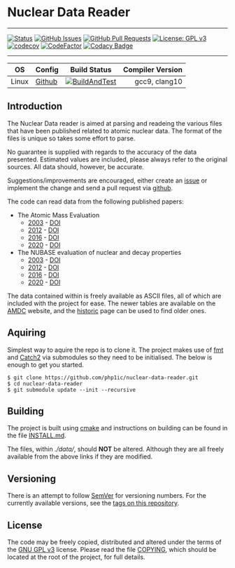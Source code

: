 # Nuclear Data Reader

---

[![Status](https://img.shields.io/badge/status-active-success.svg)]()
[![GitHub Issues](https://img.shields.io/github/issues/php1ic/nuclear-data-reader.svg)](https://github.com/php1ic/nuclear-data-reader/issues)
[![GitHub Pull Requests](https://img.shields.io/github/issues-pr/php1ic/nuclear-data-reader.svg)](https://github.com/php1ic/nuclear-data-reader/pulls)
[![License: GPL v3](https://img.shields.io/badge/License-GPLv3-blue.svg)](https://www.gnu.org/licenses/gpl-3.0)
[![codecov](https://codecov.io/gh/php1ic/nuclear-data-reader/branch/master/graph/badge.svg)](https://codecov.io/gh/php1ic/nuclear-data-reader)
[![CodeFactor](https://www.codefactor.io/repository/github/php1ic/nuclear-data-reader/badge)](https://www.codefactor.io/repository/github/php1ic/nuclear-data-reader)
[![Codacy Badge](https://app.codacy.com/project/badge/Grade/5043f510e8cf44efac2b40ea96bcf469)](https://www.codacy.com/gh/php1ic/nuclear-data-reader/dashboard?utm_source=github.com&amp;utm_medium=referral&amp;utm_content=php1ic/nuclear-data-reader&amp;utm_campaign=Badge_Grade)

---

| OS    | Config                                      | Build Status                                                                                                                                             | Compiler Version |
|-------|---------------------------------------------|----------------------------------------------------------------------------------------------------------------------------------------------------------|-----------------:|
| Linux | [Github](.github/workflows/cmake_build.yml) | [![BuildAndTest](https://github.com/php1ic/nuclear-data-reader/workflows/BuildAndTest/badge.svg)](https://github.com/php1ic/nuclear-data-reader/actions) |    gcc9, clang10 |


## Introduction

The Nuclear Data reader is aimed at parsing and readeing the various files that have been published related to atomic nuclear data.
The format of the files is unique so takes some effort to parse.

No guarantee is supplied with regards to the accuracy of the data presented.
Estimated values are included, please always refer to the original sources.
All data should, however, be accurate.

Suggestions/improvements are encouraged, either create an [issue](https://github.com/php1ic/nuclear-data-reader/issues) or implement the change and send a pull request via [github](https://github.com/php1ic/nuclear-data-reader).

The code can read data from the following published papers:
- The Atomic Mass Evaluation
  - [2003](http://www.sciencedirect.com/science/article/pii/S0375947403018086) - [DOI](http://dx.doi.org/10.1016/j.nuclphysa.2003.11.002)
  - [2012](http://cpc-hepnp.ihep.ac.cn:8080/Jwk_cpc/EN/abstract/abstract2709.shtml) - [DOI](http://dx.doi.org/10.1088/1674-1137/36/12/002)
  - [2016](http://cpc-hepnp.ihep.ac.cn:8080/Jwk_cpc/EN/abstract/abstract8344.shtml) - [DOI](http://dx.doi.org/10.1088/1674-1137/41/3/030002)
  - [2020](https://iopscience.iop.org/article/10.1088/1674-1137/abddb0) - [DOI](https://doi.org/10.1088/1674-1137/abddb0)
- The NUBASE evaluation of nuclear and decay properties
  - [2003](http://www.sciencedirect.com/science/article/pii/S0375947403018074) - [DOI](http://dx.doi.org/10.1016/j.nuclphysa.2003.11.001)
  - [2012](http://cpc-hepnp.ihep.ac.cn:8080/Jwk_cpc/EN/abstract/abstract2725.shtml) - [DOI](http://dx.doi.org/10.1088/1674-1137/36/12/001)
  - [2016](http://cpc-hepnp.ihep.ac.cn:8080/Jwk_cpc/EN/abstract/abstract8343.shtml) - [DOI](http://dx.doi.org/10.1088/1674-1137/41/3/030001)
  - [2020](https://iopscience.iop.org/article/10.1088/1674-1137/abddae) - [DOI](https://doi.org/10.1088/1674-1137/abddae)

The data contained within is freely available as ASCII files, all of which are included with the project for ease.
The newer tables are available on the [AMDC](https://www-nds.iaea.org/amdc/) website, and the [historic](http://amdc.in2p3.fr/) page can be used to find older ones.


## Aquiring

Simplest way to aquire the repo is to clone it.
The project makes use of [fmt](https://github.com/fmtlib/fmt) and [Catch2](https://github.com/catchorg/Catch2) via submodules so they need to be initialised.
The below is enough to get you started.

```
$ git clone https://github.com/php1ic/nuclear-data-reader.git
$ cd nuclear-data-reader
$ git submodule update --init --recursive
```


## Building

The project is built using [cmake](https://cmake.org/) and instructions on building can be found in the file [INSTALL.md](INSTALL.md).

The files, within *./data/*, should **NOT** be altered.
Although they are all freely available from the above links if they are modified.


## Versioning
There is an attempt to follow [SemVer](http://semver.org/) for versioning numbers.
For the currently available versions, see the [tags on this repository](https://github.com/php1ic/nuclear-data-reader/tags).


## License
The code may be freely copied, distributed and altered under the terms of the [GNU GPL v3](https://www.gnu.org/licenses/gpl-3.0.en.html) license.
Please read the file [COPYING](COPYING), which should be located at the root of the project, for full details.

